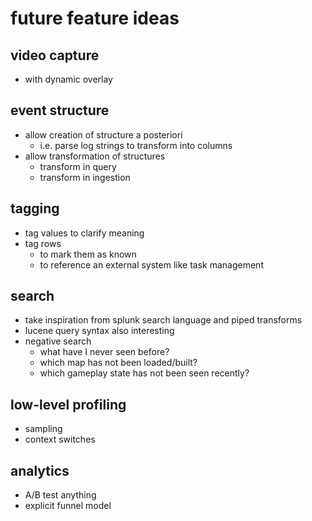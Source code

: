 # future feature ideas

## video capture
 * with dynamic overlay

## event structure
 * allow creation of structure a posteriori
   * i.e. parse log strings to transform into columns
 * allow transformation of structures
   * transform in query
   * transform in ingestion
 
## tagging
 * tag values to clarify meaning
 * tag rows
   * to mark them as known
   * to reference an external system like task management

## search
  * take inspiration from splunk search language and piped transforms
  * lucene query syntax also interesting
  * negative search
    * what have I never seen before?
    * which map has not been loaded/built?
    * which gameplay state has not been seen recently?

## low-level profiling
  * sampling
  * context switches

## analytics
 * A/B test anything
 * explicit funnel model
 
